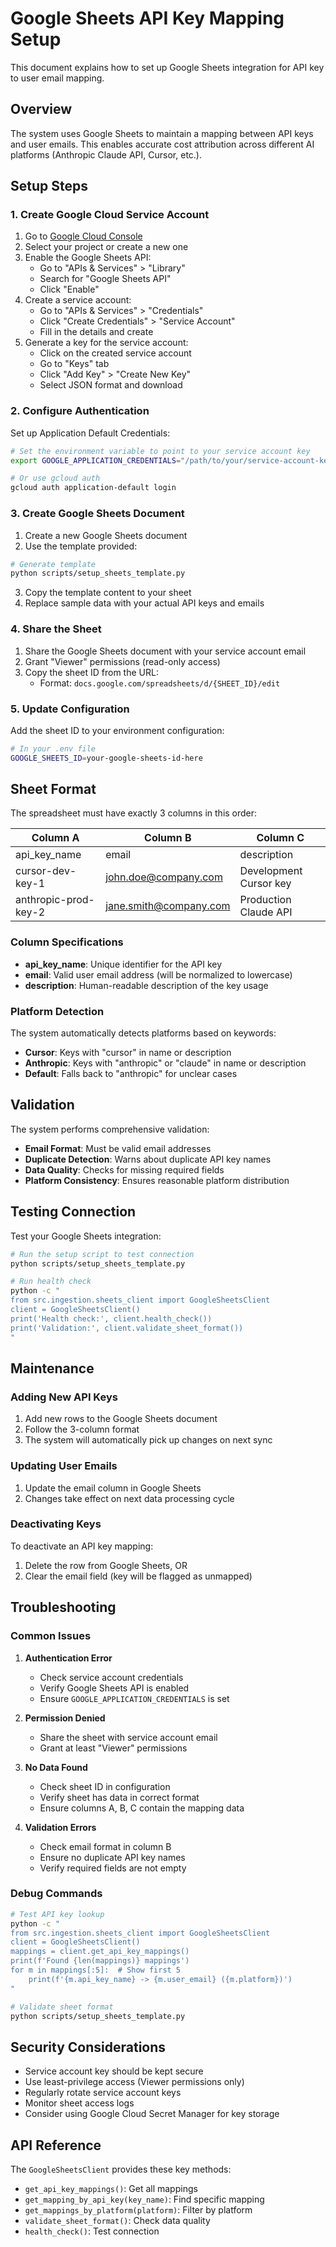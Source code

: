 # Google Sheets API Key Mapping Setup

This document explains how to set up Google Sheets integration for API key to user email mapping.

## Overview

The system uses Google Sheets to maintain a mapping between API keys and user emails. This enables accurate cost attribution across different AI platforms (Anthropic Claude API, Cursor, etc.).

## Setup Steps

### 1. Create Google Cloud Service Account

1. Go to [Google Cloud Console](https://console.cloud.google.com/)
2. Select your project or create a new one
3. Enable the Google Sheets API:
   - Go to "APIs & Services" > "Library"
   - Search for "Google Sheets API"
   - Click "Enable"
4. Create a service account:
   - Go to "APIs & Services" > "Credentials"
   - Click "Create Credentials" > "Service Account"
   - Fill in the details and create
5. Generate a key for the service account:
   - Click on the created service account
   - Go to "Keys" tab
   - Click "Add Key" > "Create New Key"
   - Select JSON format and download

### 2. Configure Authentication

Set up Application Default Credentials:

```bash
# Set the environment variable to point to your service account key
export GOOGLE_APPLICATION_CREDENTIALS="/path/to/your/service-account-key.json"

# Or use gcloud auth
gcloud auth application-default login
```

### 3. Create Google Sheets Document

1. Create a new Google Sheets document
2. Use the template provided:

```bash
# Generate template
python scripts/setup_sheets_template.py
```

3. Copy the template content to your sheet
4. Replace sample data with your actual API keys and emails

### 4. Share the Sheet

1. Share the Google Sheets document with your service account email
2. Grant "Viewer" permissions (read-only access)
3. Copy the sheet ID from the URL:
   - Format: `docs.google.com/spreadsheets/d/{SHEET_ID}/edit`

### 5. Update Configuration

Add the sheet ID to your environment configuration:

```bash
# In your .env file
GOOGLE_SHEETS_ID=your-google-sheets-id-here
```

## Sheet Format

The spreadsheet must have exactly 3 columns in this order:

| Column A | Column B | Column C |
|----------|----------|----------|
| api_key_name | email | description |
| cursor-dev-key-1 | john.doe@company.com | Development Cursor key |
| anthropic-prod-key-2 | jane.smith@company.com | Production Claude API |

### Column Specifications

- **api_key_name**: Unique identifier for the API key
- **email**: Valid user email address (will be normalized to lowercase)
- **description**: Human-readable description of the key usage

### Platform Detection

The system automatically detects platforms based on keywords:

- **Cursor**: Keys with "cursor" in name or description
- **Anthropic**: Keys with "anthropic" or "claude" in name or description
- **Default**: Falls back to "anthropic" for unclear cases

## Validation

The system performs comprehensive validation:

- **Email Format**: Must be valid email addresses
- **Duplicate Detection**: Warns about duplicate API key names
- **Data Quality**: Checks for missing required fields
- **Platform Consistency**: Ensures reasonable platform distribution

## Testing Connection

Test your Google Sheets integration:

```bash
# Run the setup script to test connection
python scripts/setup_sheets_template.py

# Run health check
python -c "
from src.ingestion.sheets_client import GoogleSheetsClient
client = GoogleSheetsClient()
print('Health check:', client.health_check())
print('Validation:', client.validate_sheet_format())
"
```

## Maintenance

### Adding New API Keys

1. Add new rows to the Google Sheets document
2. Follow the 3-column format
3. The system will automatically pick up changes on next sync

### Updating User Emails

1. Update the email column in Google Sheets
2. Changes take effect on next data processing cycle

### Deactivating Keys

To deactivate an API key mapping:
1. Delete the row from Google Sheets, OR
2. Clear the email field (key will be flagged as unmapped)

## Troubleshooting

### Common Issues

1. **Authentication Error**
   - Check service account credentials
   - Verify Google Sheets API is enabled
   - Ensure `GOOGLE_APPLICATION_CREDENTIALS` is set

2. **Permission Denied**
   - Share the sheet with service account email
   - Grant at least "Viewer" permissions

3. **No Data Found**
   - Check sheet ID in configuration
   - Verify sheet has data in correct format
   - Ensure columns A, B, C contain the mapping data

4. **Validation Errors**
   - Check email format in column B
   - Ensure no duplicate API key names
   - Verify required fields are not empty

### Debug Commands

```bash
# Test API key lookup
python -c "
from src.ingestion.sheets_client import GoogleSheetsClient
client = GoogleSheetsClient()
mappings = client.get_api_key_mappings()
print(f'Found {len(mappings)} mappings')
for m in mappings[:5]:  # Show first 5
    print(f'{m.api_key_name} -> {m.user_email} ({m.platform})')
"

# Validate sheet format
python scripts/setup_sheets_template.py
```

## Security Considerations

- Service account key should be kept secure
- Use least-privilege access (Viewer permissions only)
- Regularly rotate service account keys
- Monitor sheet access logs
- Consider using Google Cloud Secret Manager for key storage

## API Reference

The `GoogleSheetsClient` provides these key methods:

- `get_api_key_mappings()`: Get all mappings
- `get_mapping_by_api_key(key_name)`: Find specific mapping
- `get_mappings_by_platform(platform)`: Filter by platform
- `validate_sheet_format()`: Check data quality
- `health_check()`: Test connection